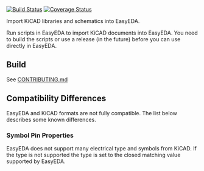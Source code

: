 
[![Build Status](https://travis-ci.org/garretfick/easyeda-importer.svg?branch=master)](https://travis-ci.org/garretfick/easyeda-importer)
[![Coverage Status](https://coveralls.io/repos/github/garretfick/easyeda-importer/badge.svg?branch=master)](https://coveralls.io/github/garretfick/easyeda-importer?branch=master)

Import KiCAD libraries and schematics into EasyEDA.

Run scripts in EasyEDA to import KiCAD documents into EasyEDA. You need to build the scripts
or use a release (in the future) before you can use directly in EasyEDA.

## Build

See [CONTRIBUTING.md](./CONTRIBUTING.md)

## Compatibility Differences

EasyEDA and KiCAD formats are not fully compatible. The list below describes some known differences.

### Symbol Pin Properties

EasyEDA does not support many electrical type and symbols from KiCAD. If the type is not supported
the type is set to the closed matching value supported by EasyEDA.